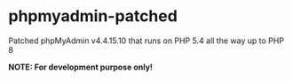 # phpmyadmin-patched

Patched phpMyAdmin v4.4.15.10 that runs on PHP 5.4 all the way up to PHP 8

**NOTE: For development purpose only!**
